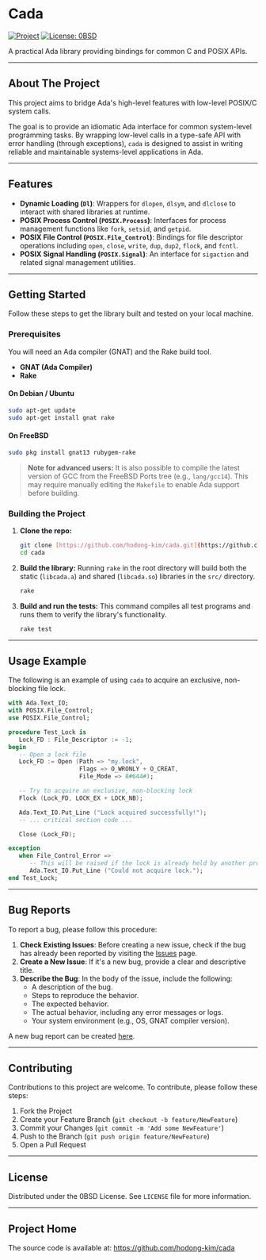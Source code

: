 # Cada

[![Project](https://img.shields.io/badge/Project-cada-blue.svg)](https://github.com/hodong-kim/cada)
[![License: 0BSD](https://img.shields.io/badge/License-0BSD-lightgrey.svg)](https://opensource.org/licenses/0BSD)

A practical Ada library providing bindings for common C and POSIX APIs.

---

## About The Project

This project aims to bridge Ada's high-level features with low-level POSIX/C system calls.

The goal is to provide an idiomatic Ada interface for common system-level programming tasks. By wrapping low-level calls in a type-safe API with error handling (through exceptions), `cada` is designed to assist in writing reliable and maintainable systems-level applications in Ada.

---

## Features

* **Dynamic Loading (`Dl`)**: Wrappers for `dlopen`, `dlsym`, and `dlclose` to interact with shared libraries at runtime.
* **POSIX Process Control (`POSIX.Process`)**: Interfaces for process management functions like `fork`, `setsid`, and `getpid`.
* **POSIX File Control (`POSIX.File_Control`)**: Bindings for file descriptor operations including `open`, `close`, `write`, `dup`, `dup2`, `flock`, and `fcntl`.
* **POSIX Signal Handling (`POSIX.Signal`)**: An interface for `sigaction` and related signal management utilities.

---

## Getting Started

Follow these steps to get the library built and tested on your local machine.

### Prerequisites

You will need an Ada compiler (GNAT) and the Rake build tool.

* **GNAT (Ada Compiler)**
* **Rake**

#### On Debian / Ubuntu

```sh
sudo apt-get update
sudo apt-get install gnat rake
```

#### On FreeBSD

```sh
sudo pkg install gnat13 rubygem-rake
```

> **Note for advanced users:** It is also possible to compile the latest version of GCC from the FreeBSD Ports tree (e.g., `lang/gcc14`). This may require manually editing the `Makefile` to enable Ada support before building.

### Building the Project

1.  **Clone the repo:**
    ```sh
    git clone [https://github.com/hodong-kim/cada.git](https://github.com/hodong-kim/cada.git)
    cd cada
    ```
2.  **Build the library:**
    Running `rake` in the root directory will build both the static (`libcada.a`) and shared (`libcada.so`) libraries in the `src/` directory.
    ```sh
    rake
    ```
3.  **Build and run the tests:**
    This command compiles all test programs and runs them to verify the library's functionality.
    ```sh
    rake test
    ```

-----

## Usage Example

The following is an example of using `cada` to acquire an exclusive, non-blocking file lock.

```ada
with Ada.Text_IO;
with POSIX.File_Control;
use POSIX.File_Control;

procedure Test_Lock is
   Lock_FD : File_Descriptor := -1;
begin
   -- Open a lock file
   Lock_FD := Open (Path => "my.lock",
                    Flags => O_WRONLY + O_CREAT,
                    File_Mode => 8#644#);

   -- Try to acquire an exclusive, non-blocking lock
   Flock (Lock_FD, LOCK_EX + LOCK_NB);

   Ada.Text_IO.Put_Line ("Lock acquired successfully!");
   -- ... critical section code ...

   Close (Lock_FD);

exception
   when File_Control_Error =>
      -- This will be raised if the lock is already held by another process
      Ada.Text_IO.Put_Line ("Could not acquire lock.");
end Test_Lock;
```

-----

## Bug Reports

To report a bug, please follow this procedure:

1.  **Check Existing Issues**: Before creating a new issue, check if the bug has already been reported by visiting the [Issues](https://github.com/hodong-kim/cada/issues) page.
2.  **Create a New Issue**: If it's a new bug, provide a clear and descriptive title.
3.  **Describe the Bug**: In the body of the issue, include the following:
     * A description of the bug.
     * Steps to reproduce the behavior.
     * The expected behavior.
     * The actual behavior, including any error messages or logs.
     * Your system environment (e.g., OS, GNAT compiler version).

A new bug report can be created [here](https://github.com/hodong-kim/cada/issues/new).

-----

## Contributing

Contributions to this project are welcome. To contribute, please follow these steps:

1.  Fork the Project
2.  Create your Feature Branch (`git checkout -b feature/NewFeature`)
3.  Commit your Changes (`git commit -m 'Add some NewFeature'`)
4.  Push to the Branch (`git push origin feature/NewFeature`)
5.  Open a Pull Request

-----

## License

Distributed under the 0BSD License. See `LICENSE` file for more information.

-----

## Project Home

The source code is available at:
https://github.com/hodong-kim/cada